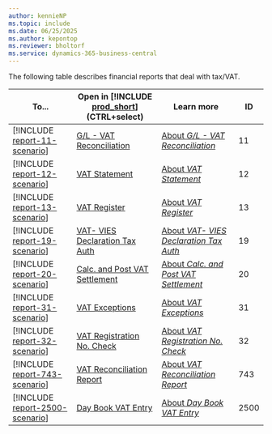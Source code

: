```yaml
---
author: kennieNP
ms.topic: include
ms.date: 06/25/2025
ms.author: kepontop
ms.reviewer: bholtorf
ms.service: dynamics-365-business-central
---
```


The following table describes financial reports that deal with tax/VAT.

| To... | Open in [!INCLUDE [prod_short](prod_short.md)] (CTRL+select) | Learn more | ID |
|-------|------------| ------------|----|
| [!INCLUDE [report-11-scenario](../includes/report-11-scenario-include.md)] | [G/L - VAT Reconciliation](https://businesscentral.dynamics.com?report=11) | [About *G/L - VAT Reconciliation*](../reports/report-11.md) | 11 |
| [!INCLUDE [report-12-scenario](../includes/report-12-scenario-include.md)] | [VAT Statement](https://businesscentral.dynamics.com?report=12) | [About *VAT Statement*](../reports/report-12.md) | 12 |
| [!INCLUDE [report-13-scenario](../includes/report-13-scenario-include.md)] | [VAT Register](https://businesscentral.dynamics.com?report=13) | [About *VAT Register*](../reports/report-13.md) | 13 |
| [!INCLUDE [report-19-scenario](../includes/report-19-scenario-include.md)] | [VAT- VIES Declaration Tax Auth](https://businesscentral.dynamics.com?report=19) | [About *VAT- VIES Declaration Tax Auth*](../reports/report-19.md) | 19 |
| [!INCLUDE [report-20-scenario](../includes/report-20-scenario-include.md)] | [Calc. and Post VAT Settlement](https://businesscentral.dynamics.com?report=20) | [About *Calc. and Post VAT Settlement*](../reports/report-20.md) | 20 |
| [!INCLUDE [report-31-scenario](../includes/report-31-scenario-include.md)] | [VAT Exceptions](https://businesscentral.dynamics.com?report=31) | [About *VAT Exceptions*](../reports/report-31.md) | 31 |
| [!INCLUDE [report-32-scenario](../includes/report-32-scenario-include.md)] | [VAT Registration No. Check](https://businesscentral.dynamics.com?report=32) | [About *VAT Registration No. Check*](../reports/report-32.md) | 32 |
| [!INCLUDE [report-743-scenario](../includes/report-743-scenario-include.md)] | [VAT Reconciliation Report](https://businesscentral.dynamics.com?report=743) | [About *VAT Reconciliation Report*](../reports/report-743.md) | 743 |
| [!INCLUDE [report-2500-scenario](../includes/report-2500-scenario-include.md)] | [Day Book VAT Entry](https://businesscentral.dynamics.com?report=2500) | [About *Day Book VAT Entry*](../reports/report-2500.md) | 2500 |



<!-- Pending merge to main of cost accounting report PR

//////////
Add to TOC
//////////

###### [G/L - VAT Reconciliation (called G/L - Tax Reconciliation in US localization)](reports/report-11.md)]
###### [VAT Statement](reports/report-12.md)]
###### [VAT Register](reports/report-13.md)]
###### [VAT- VIES Declaration Tax Auth](reports/report-19.md)]
###### [Calc. and Post VAT Settlement](reports/report-20.md)]
###### [VAT Exceptions](reports/report-31.md)]
###### [VAT Registration No. Check](reports/report-32.md)]
###### [VAT Reconciliation Report](reports/report-743.md)]
###### [Day Book VAT Entry](reports/report-2500.md)]


/////////////////////
In finance-reports.md
/////////////////////




////////////////////////////////////////////////////////
New article (copy structure for cost accounting reports)
Add to TOC
////////////////////////////////////////////////////////

### Working with VAT
#### [VAT management overview](finance-manage-vat.md)  <--- edit: add link to VAT reporting article
#### [VAT reporting](finance-vat-reporting.md)  <--- new article
#### [EU third-party purchase transactions](finance-how-to-eu3party-trade-purchase.md)
#### [Work with VAT on sales and purchases](finance-work-with-vat.md)
#### [Use non-deductible VAT](finance-how-use-non-deductible-vat.md)
#### [Multiple VAT registration numbers](finance-how-use-multiple-vat-registrations.md)
#### [Submit VAT reports to tax authorities](finance-how-report-vat.md)
#### [Managing VAT rate changes](finance-how-use-vat-rate-change-tool.md)
#### [Validate VAT registration numbers](finance-how-validate-vat-registration-number.md)
#### [Convert service contracts that include VAT amounts](service-how-to-convert-service-contracts.md)

-->